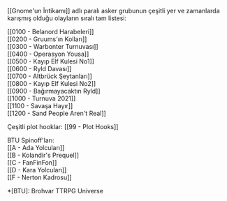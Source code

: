 ---
---  
  
[[Gnome'un İntikamı]] adlı paralı asker grubunun çeşitli yer ve zamanlarda karışmış olduğu olayların sıralı tam listesi:  
  
[[0100 - Belanord Harabeleri]]  
[[0200 - Gruums'ın Kolları]]  
[[0300 - Warbonter Turnuvası]]  
[[0400 - Operasyon Yousa]]  
[[0500 - Kayıp Elf Kulesi No1]]  
[[0600 - Ryld Davası]]  
[[0700 - Altbrück Şeytanları]]  
[[0800 - Kayıp Elf Kulesi No2]]  
[[0900 - Bağırmayacaktın Ryld]]  
[[1000 - Turnuva 2021]]  
[[1100 - Savaşa Hayır]]  
[[1200 - Sand People Aren't Real]]  
  
Çeşitli plot hooklar: [[99 - Plot Hooks]]  
  
BTU Spinoff'ları:  
[[A - Ada Yolcuları]]  
[[B - Kolandir's Prequel]]  
[[C - FanFinFon]]  
[[D - Kara Yolcuları]]  
[[F - Nerton Kadrosu]]  
  
*[BTU]:  Brohvar TTRPG Universe